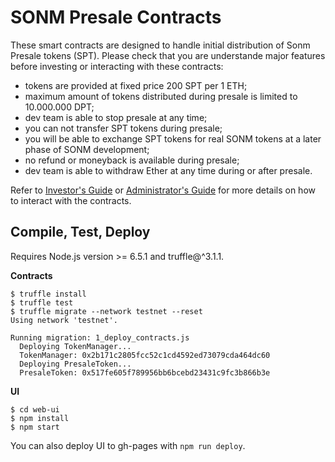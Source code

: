 
SONM Presale Contracts
======================

These smart contracts are designed to handle initial distribution of Sonm
Presale tokens (SPT). Please check that you are understande major features
before investing or interacting with these contracts:

  - tokens are provided at fixed price 200 SPT per 1 ETH;
  - maximum amount of tokens distributed during presale is limited to 10.000.000 DPT;
  - dev team is able to stop presale at any time;
  - you can not transfer SPT tokens during presale;
  - you will be able to exchange SPT tokens for real SONM tokens at a later
    phase of SONM development;
  - no refund or moneyback is available during presale;
  - dev team is able to withdraw Ether at any time during or after presale.


Refer to [Investor's Guide]() or [Administrator's Guide](docs/admins-guide.md)
for more details on how to interact with the contracts.


Compile, Test, Deploy
---------------------

Requires Node.js version >= 6.5.1 and truffle@^3.1.1.

**Contracts**

```
$ truffle install
$ truffle test
$ truffle migrate --network testnet --reset
Using network 'testnet'.

Running migration: 1_deploy_contracts.js
  Deploying TokenManager...
  TokenManager: 0x2b171c2805fcc52c1cd4592ed73079cda464dc60
  Deploying PresaleToken...
  PresaleToken: 0x517fe605f789956bb6bcebd23431c9fc3b866b3e
```

**UI**

```
$ cd web-ui
$ npm install
$ npm start
```

You can also deploy UI to gh-pages with `npm run deploy`.

